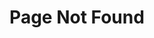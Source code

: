 ---
title: Page Not Found
description: The page you have requested could not be located.
permalink: /404.html
layout: error
eleventyExcludeFromCollections: true
---